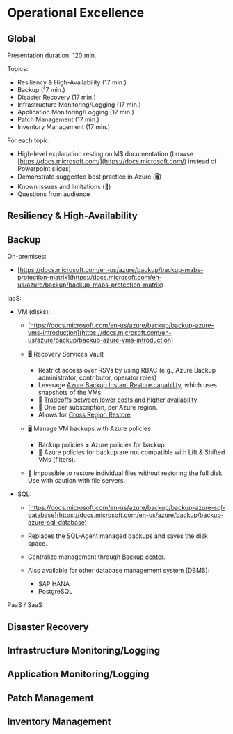 # **Operational Excellence**

## Global

Presentation duration: 120 min.

Topics:

- Resiliency & High-Availability (17 min.)
- Backup (17 min.)
- Disaster Recovery (17 min.)
- Infrastructure Monitoring/Logging (17 min.)
- Application Monitoring/Logging (17 min.)
- Patch Management (17 min.)
- Inventory Management (17 min.)

For each topic:

- High-level explanation resting on M$ documentation (browse [https://docs.microsoft.com/](https://docs.microsoft.com/) instead of Powerpoint slides)
- Demonstrate suggested best practice in Azure (🖥️)
- Known issues and limitations (🚩)
- Questions from audience

## Resiliency & High-Availability

## Backup

On-premises:

- [https://docs.microsoft.com/en-us/azure/backup/backup-mabs-protection-matrix](https://docs.microsoft.com/en-us/azure/backup/backup-mabs-protection-matrix)

IaaS:

- VM (disks):

  - [https://docs.microsoft.com/en-us/azure/backup/backup-azure-vms-introduction](https://docs.microsoft.com/en-us/azure/backup/backup-azure-vms-introduction)
  - 🖥️ Recovery Services Vault

    - Restrict access over RSVs by using RBAC (e.g., Azure Backup administrator, contributor, operator roles)
    - Leverage [Azure Backup Instant Restore capability](https://docs.microsoft.com/en-us/azure/backup/backup-instant-restore-capability), which uses snapshots of the VMs
    - 🚩 [Tradeoffs between lower costs and higher availability](https://docs.microsoft.com/en-ca/azure/storage/common/storage-redundancy).
    - 🚩 One per subscription, per Azure region.
    - Allows for [Cross Region Restore](https://docs.microsoft.com/en-us/azure/backup/backup-create-rs-vault#set-cross-region-restore)

  - 🖥️ Manage VM backups with Azure policies
    - Backup policies ≠ Azure policies for backup.
    - 🚩 Azure policies for backup are not compatible with Lift & Shifted VMs (filters).
  - 🚩 Impossible to restore individual files without restoring the full disk. Use with caution with file servers.

- SQL:

  - [https://docs.microsoft.com/en-us/azure/backup/backup-azure-sql-database](https://docs.microsoft.com/en-us/azure/backup/backup-azure-sql-database)
  - Replaces the SQL-Agent managed backups and saves the disk space.
  - Centralize management through [Backup center](https://docs.microsoft.com/en-us/azure/backup/backup-center-overview).
  - Also available for other database management system (DBMS):

    - SAP HANA
    - PostgreSQL

PaaS / SaaS:

## Disaster Recovery

## Infrastructure Monitoring/Logging

## Application Monitoring/Logging

## Patch Management

## Inventory Management